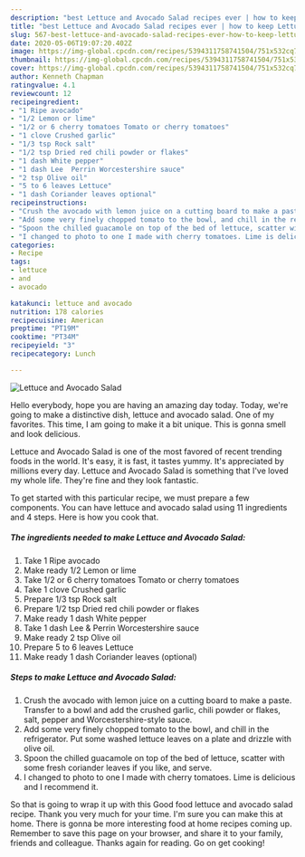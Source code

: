 ```yaml
---
description: "best Lettuce and Avocado Salad recipes ever | how to keep Lettuce and Avocado Salad"
title: "best Lettuce and Avocado Salad recipes ever | how to keep Lettuce and Avocado Salad"
slug: 567-best-lettuce-and-avocado-salad-recipes-ever-how-to-keep-lettuce-and-avocado-salad
date: 2020-05-06T19:07:20.402Z
image: https://img-global.cpcdn.com/recipes/5394311758741504/751x532cq70/lettuce-and-avocado-salad-recipe-main-photo.jpg
thumbnail: https://img-global.cpcdn.com/recipes/5394311758741504/751x532cq70/lettuce-and-avocado-salad-recipe-main-photo.jpg
cover: https://img-global.cpcdn.com/recipes/5394311758741504/751x532cq70/lettuce-and-avocado-salad-recipe-main-photo.jpg
author: Kenneth Chapman
ratingvalue: 4.1
reviewcount: 12
recipeingredient:
- "1 Ripe avocado"
- "1/2 Lemon or lime"
- "1/2 or 6 cherry tomatoes Tomato or cherry tomatoes"
- "1 clove Crushed garlic"
- "1/3 tsp Rock salt"
- "1/2 tsp Dried red chili powder or flakes"
- "1 dash White pepper"
- "1 dash Lee  Perrin Worcestershire sauce"
- "2 tsp Olive oil"
- "5 to 6 leaves Lettuce"
- "1 dash Coriander leaves optional"
recipeinstructions:
- "Crush the avocado with lemon juice on a cutting board to make a paste. Transfer to a bowl and add the crushed garlic, chili powder or flakes, salt, pepper and Worcestershire-style sauce."
- "Add some very finely chopped tomato to the bowl, and chill in the refrigerator. Put some washed lettuce leaves on a plate and drizzle with olive oil."
- "Spoon the chilled guacamole on top of the bed of lettuce, scatter with some fresh coriander leaves if you like, and serve."
- "I changed to photo to one I made with cherry tomatoes. Lime is delicious and I recommend it."
categories:
- Recipe
tags:
- lettuce
- and
- avocado

katakunci: lettuce and avocado 
nutrition: 178 calories
recipecuisine: American
preptime: "PT19M"
cooktime: "PT34M"
recipeyield: "3"
recipecategory: Lunch

---
```



![Lettuce and Avocado Salad](https://img-global.cpcdn.com/recipes/5394311758741504/751x532cq70/lettuce-and-avocado-salad-recipe-main-photo.jpg)

Hello everybody, hope you are having an amazing day today. Today, we're going to make a distinctive dish, lettuce and avocado salad. One of my favorites. This time, I am going to make it a bit unique. This is gonna smell and look delicious.

Lettuce and Avocado Salad is one of the most favored of recent trending foods in the world. It's easy, it is fast, it tastes yummy. It's appreciated by millions every day. Lettuce and Avocado Salad is something that I've loved my whole life. They're fine and they look fantastic.




To get started with this particular recipe, we must prepare a few components. You can have lettuce and avocado salad using 11 ingredients and 4 steps. Here is how you cook that.

<!--inarticleads1-->

##### The ingredients needed to make Lettuce and Avocado Salad:

1. Take 1 Ripe avocado
1. Make ready 1/2 Lemon or lime
1. Take 1/2 or 6 cherry tomatoes Tomato or cherry tomatoes
1. Take 1 clove Crushed garlic
1. Prepare 1/3 tsp Rock salt
1. Prepare 1/2 tsp Dried red chili powder or flakes
1. Make ready 1 dash White pepper
1. Take 1 dash Lee &amp; Perrin Worcestershire sauce
1. Make ready 2 tsp Olive oil
1. Prepare 5 to 6 leaves Lettuce
1. Make ready 1 dash Coriander leaves (optional)




<!--inarticleads2-->

##### Steps to make Lettuce and Avocado Salad:

1. Crush the avocado with lemon juice on a cutting board to make a paste. Transfer to a bowl and add the crushed garlic, chili powder or flakes, salt, pepper and Worcestershire-style sauce.
1. Add some very finely chopped tomato to the bowl, and chill in the refrigerator. Put some washed lettuce leaves on a plate and drizzle with olive oil.
1. Spoon the chilled guacamole on top of the bed of lettuce, scatter with some fresh coriander leaves if you like, and serve.
1. I changed to photo to one I made with cherry tomatoes. Lime is delicious and I recommend it.




So that is going to wrap it up with this Good food lettuce and avocado salad recipe. Thank you very much for your time. I'm sure you can make this at home. There is gonna be more interesting food at home recipes coming up. Remember to save this page on your browser, and share it to your family, friends and colleague. Thanks again for reading. Go on get cooking!
